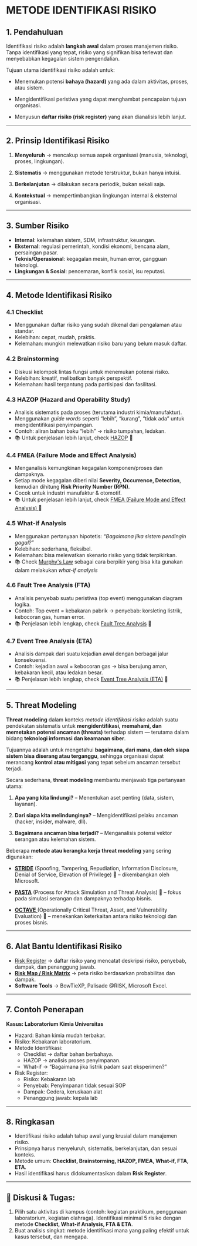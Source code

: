# METODE IDENTIFIKASI RISIKO

## 1. Pendahuluan

Identifikasi risiko adalah **langkah awal** dalam proses manajemen risiko. Tanpa identifikasi yang tepat, risiko yang signifikan bisa terlewat dan menyebabkan kegagalan sistem pengendalian.  

Tujuan utama identifikasi risiko adalah untuk:

- Menemukan potensi **bahaya (hazard)** yang ada dalam aktivitas, proses, atau sistem.  

- Mengidentifikasi peristiwa yang dapat menghambat pencapaian tujuan organisasi.    

- Menyusun **daftar risiko (risk register)** yang akan dianalisis lebih lanjut.    

---
## 2. Prinsip Identifikasi Risiko

1. **Menyeluruh** → mencakup semua aspek organisasi (manusia, teknologi, proses, lingkungan).   

2. **Sistematis** → menggunakan metode terstruktur, bukan hanya intuisi.    

3. **Berkelanjutan** → dilakukan secara periodik, bukan sekali saja.    

4. **Kontekstual** → mempertimbangkan lingkungan internal & eksternal organisasi.    

---
## 3. Sumber Risiko

- **Internal**: kelemahan sistem, SDM, infrastruktur, keuangan.    
- **Eksternal**: regulasi pemerintah, kondisi ekonomi, bencana alam, persaingan pasar.    
- **Teknis/Operasional**: kegagalan mesin, human error, gangguan teknologi.    
- **Lingkungan & Sosial**: pencemaran, konflik sosial, isu reputasi.

---
## 4. Metode Identifikasi Risiko
### 4.1 Checklist
- Menggunakan daftar risiko yang sudah dikenal dari pengalaman atau standar.   
- Kelebihan: cepat, mudah, praktis.    
- Kelemahan: mungkin melewatkan risiko baru yang belum masuk daftar.    
### 4.2 Brainstorming
- Diskusi kelompok lintas fungsi untuk menemukan potensi risiko.    
- Kelebihan: kreatif, melibatkan banyak perspektif.    
- Kelemahan: hasil tergantung pada partisipasi dan fasilitasi.   

### 4.3 HAZOP (Hazard and Operability Study)
- Analisis sistematis pada proses (terutama industri kimia/manufaktur).    
- Menggunakan _guide words_ seperti “lebih”, “kurang”, “tidak ada” untuk mengidentifikasi penyimpangan.    
- Contoh: aliran bahan baku “lebih” → risiko tumpahan, ledakan.
- 📚 Untuk penjelasan lebih lanjut, check [HAZOP](hazop.md) 🤔

### 4.4 FMEA (Failure Mode and Effect Analysis)
- Menganalisis kemungkinan kegagalan komponen/proses dan dampaknya.    
- Setiap mode kegagalan diberi nilai **Severity, Occurrence, Detection**, kemudian dihitung **Risk Priority Number (RPN)**.    
- Cocok untuk industri manufaktur & otomotif.    
- 📚 Untuk penjelasan lebih lanjut, check [FMEA (Failure Mode and Effect Analysis) ](fmea.md) 🤔

### 4.5 What-if Analysis
- Menggunakan pertanyaan hipotetis: _“Bagaimana jika sistem pendingin gagal?”_    
- Kelebihan: sederhana, fleksibel.    
- Kelemahan: bisa melewatkan skenario risiko yang tidak terpikirkan.
- 📚 Check [Murphy's Law](murphys-law.md) sebagai cara berpikir yang bisa kita gunakan dalam melakukan _what-if analysis_

### 4.6 Fault Tree Analysis (FTA)
- Analisis penyebab suatu peristiwa (top event) menggunakan diagram logika.    
- Contoh: Top event = kebakaran pabrik → penyebab: korsleting listrik, kebocoran gas, human error.    
- 📚 Penjelasan lebih lengkap, check [Fault Tree Analysis](fta.md) 🤔

### 4.7 Event Tree Analysis (ETA)
- Analisis dampak dari suatu kejadian awal dengan berbagai jalur konsekuensi.    
- Contoh: kejadian awal = kebocoran gas → bisa berujung aman, kebakaran kecil, atau ledakan besar.    
- 📚 Penjelasan lebih lengkap, check [Event Tree Analysis (ETA)](eta.md) 🤔

---

## 5. Threat Modeling

**Threat modeling** dalam konteks _metode identifikasi risiko_ adalah suatu pendekatan sistematis untuk **mengidentifikasi, memahami, dan memetakan potensi ancaman (threats)** terhadap sistem — terutama dalam bidang **teknologi informasi dan keamanan siber**.

Tujuannya adalah untuk mengetahui **bagaimana, dari mana, dan oleh siapa sistem bisa diserang atau terganggu**, sehingga organisasi dapat merancang **kontrol atau mitigasi** yang tepat sebelum ancaman tersebut terjadi.

Secara sederhana, **threat modeling** membantu menjawab tiga pertanyaan utama:

1. **Apa yang kita lindungi?** – Menentukan aset penting (data, sistem, layanan).
    
2. **Dari siapa kita melindunginya?** – Mengidentifikasi pelaku ancaman (hacker, insider, malware, dll).
    
3. **Bagaimana ancaman bisa terjadi?** – Menganalisis potensi vektor serangan atau kelemahan sistem.
    

Beberapa **metode atau kerangka kerja threat modeling** yang sering digunakan:

- [**STRIDE**](stride.md)  (Spoofing, Tampering, Repudiation, Information Disclosure, Denial of Service, Elevation of Privilege)  🤔 – dikembangkan oleh Microsoft.
    
- [**PASTA**](pasta.md) (Process for Attack Simulation and Threat Analysis) 🤔 – fokus pada simulasi serangan dan dampaknya terhadap bisnis.
    
- [**OCTAVE** ](octave.md) (Operationally Critical Threat, Asset, and Vulnerability Evaluation) 🤔  – menekankan keterkaitan antara risiko teknologi dan proses bisnis.
    

---
## 6. Alat Bantu Identifikasi Risiko
- [Risk Register](risk-register.md) → daftar risiko yang mencatat deskripsi risiko, penyebab, dampak, dan penanggung jawab.    
- [**Risk Map / Risk Matrix**](matrix-risiko.md) → peta risiko berdasarkan probabilitas dan dampak.    
- **Software Tools** → BowTieXP, Palisade @RISK, Microsoft Excel.    

---

## 7. Contoh Penerapan
**Kasus: Laboratorium Kimia Universitas**
- Hazard: Bahan kimia mudah terbakar.    
- Risiko: Kebakaran laboratorium.    
- Metode Identifikasi:    
    - Checklist → daftar bahan berbahaya.        
    - HAZOP → analisis proses penyimpanan.        
    - What-if → “Bagaimana jika listrik padam saat eksperimen?”        
- Risk Register:
	- Risiko: Kebakaran lab
	- Penyebab: Penyimpanan tidak sesuai SOP
	- Dampak: Cedera, keruskaan alat
	- Penanggung jawab: kepala lab

---

## 8. Ringkasan
- Identifikasi risiko adalah tahap awal yang krusial dalam manajemen risiko.    
- Prinsipnya harus menyeluruh, sistematis, berkelanjutan, dan sesuai konteks.    
- Metode umum: **Checklist, Brainstorming, HAZOP, FMEA, What-if, FTA, ETA**.    
- Hasil identifikasi harus didokumentasikan dalam **Risk Register**.    

---

## 💼 Diskusi & Tugas:

1. Pilih satu aktivitas di kampus (contoh: kegiatan praktikum, penggunaan laboratorium, kegiatan olahraga). Identifikasi minimal 5 risiko dengan metode **Checklist, What-if Analysis, FTA & ETA**.        
2. Buat analisis singkat: metode identifikasi mana yang paling efektif untuk kasus tersebut, dan mengapa.    
